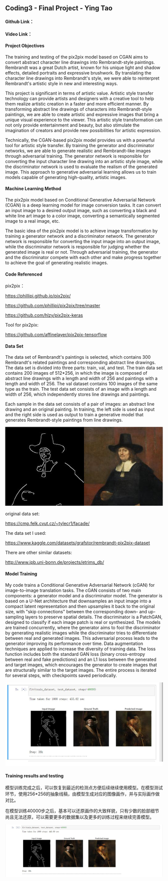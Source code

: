 ## Coding3 - Final Project - Ying Tao

#### Github Link：



#### Video Link：



#### Project Objectives

The training and testing of the pix2pix model based on CGAN aims to convert abstract character line drawings into Rembrandt-style paintings. Rembrandt was a great Dutch artist, known for his unique light and shadow effects, detailed portraits and expressive brushwork. By translating the character line drawings into Rembrandt's style, we were able to reinterpret Rembrandt's artistic style in new and interesting ways.

This project is significant in terms of artistic value. Artistic style transfer technology can provide artists and designers with a creative tool to help them realize artistic creation in a faster and more efficient manner. By transforming abstract line drawings of characters into Rembrandt-style paintings, we are able to create artistic and expressive images that bring a unique visual experience to the viewer. This artistic style transformation can not only provide entertainment and beauty, but also stimulate the imagination of creators and provide new possibilities for artistic expression.

Technically, the CGAN-based pix2pix model provides us with a powerful tool for artistic style transfer. By training the generator and discriminator networks, we are able to generate realistic and Rembrandt-like images through adversarial training. The generator network is responsible for converting the input character line drawing into an artistic style image, while the discriminator network is used to evaluate the realism of the generated image. This approach to generative adversarial learning allows us to train models capable of generating high-quality, artistic images.

#### Machine Learning Method

The pix2pix model based on Conditional Generative Adversarial Network (CGAN) is a deep learning model for image conversion tasks. It can convert an input image to a desired output image, such as converting a black and white line art image to a color image, converting a semantically segmented image to a real image, etc.

The basic idea of the pix2pix model is to achieve image transformation by training a generator network and a discriminator network. The generator network is responsible for converting the input image into an output image, while the discriminator network is responsible for judging whether the generated image is real or not. Through adversarial training, the generator and the discriminator compete with each other and make progress together to achieve the goal of generating realistic images.

#### Code Referenced

pix2pix：

https://phillipi.github.io/pix2pix/

https://github.com/phillipi/pix2pix/tree/master

https://github.com/hlzy/pix2pix-keras

Tool for pix2pix:

https://github.com/affinelayer/pix2pix-tensorflow

#### Data Set

The data set of Rembrandt's paintings is selected, which contains 300 Rembrandt's related paintings and corresponding abstract line drawings. The data set is divided into three parts: train, val, and test. The train data set contains 200 images of 512*256, in which the image is composed of abstract line drawings with a length and width of 256 and paintings with a length and width of 256. The val dataset contains 100 images of the same type as the train. The test data set consists of an image with a length and width of 256, which independently stores line drawings and paintings.

Each sample in the data set consists of a pair of images: an abstract line drawing and an original painting. In training, the left side is used as input and the right side is used as output to train a generative model that generates Rembrandt-style paintings from line drawings.

![0](.\photo\0.jpg)

original data set:

https://cmp.felk.cvut.cz/~tylecr1/facade/

The data set I used:

https://www.kaggle.com/datasets/grafstor/rembrandt-pix2pix-dataset

There are other similar datasets:

http://www.ipb.uni-bonn.de/projects/etrims_db/

#### Model Training

My code trains a Conditional Generative Adversarial Network (cGAN) for image-to-image translation tasks. The cGAN consists of two main components: a generator model and a discriminator model. The generator is based on a U-Net architecture that downsamples an input image into a compact latent representation and then upsamples it back to the original size, with "skip connections" between the corresponding down- and up-sampling layers to preserve spatial details. The discriminator is a PatchGAN, designed to classify if each image patch is real or synthesized. The models are trained concurrently, where the generator aims to fool the discriminator by generating realistic images while the discriminator tries to differentiate between real and generated images. This adversarial process leads to the generator improving its performance over time. Data augmentation techniques are applied to increase the diversity of training data. The loss function includes both the standard GAN loss (binary cross-entropy between real and fake predictions) and an L1 loss between the generated and target images, which encourages the generator to create images that are structurally similar to the target images. The entire process is iterated for several steps, with checkpoints saved periodically.

![0](.\photo\2.jpg)

#### Training results and testing

模型训练完成之后，可以恢复到最近的检测点方便后续继续使用模型。在模型测试环节，使用256*256的抽象线稿，由模型生成对应的图像画作，并与实际画作做对比。

在模型训练40000步之后，基本可以还原画作的大致样貌，只有少数的脸部细节尚且无法还原，可以需要更多的数据集以及更多的训练过程来继续完善模型。

![0](.\photo\1.jpg)

```

```

